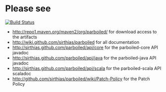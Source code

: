 # Please see

[![Build Status](https://travis-ci.org/sirthias/parboiled.svg?branch=master)](https://travis-ci.org/sirthias/parboiled)

* <http://repo1.maven.org/maven2/org/parboiled/> for download access to the artifacts
* <http://wiki.github.com/sirthias/parboiled> for all documentation
* <http://sirthias.github.com/parboiled/api/core> for the parboiled-core API javadoc
* <http://sirthias.github.com/parboiled/api/java> for the parboiled-java API javadoc
* <http://sirthias.github.com/parboiled/api/scala> for the parboiled-scala API scaladoc
* <http://github.com/sirthias/parboiled/wiki/Patch-Policy> for the Patch Policy
